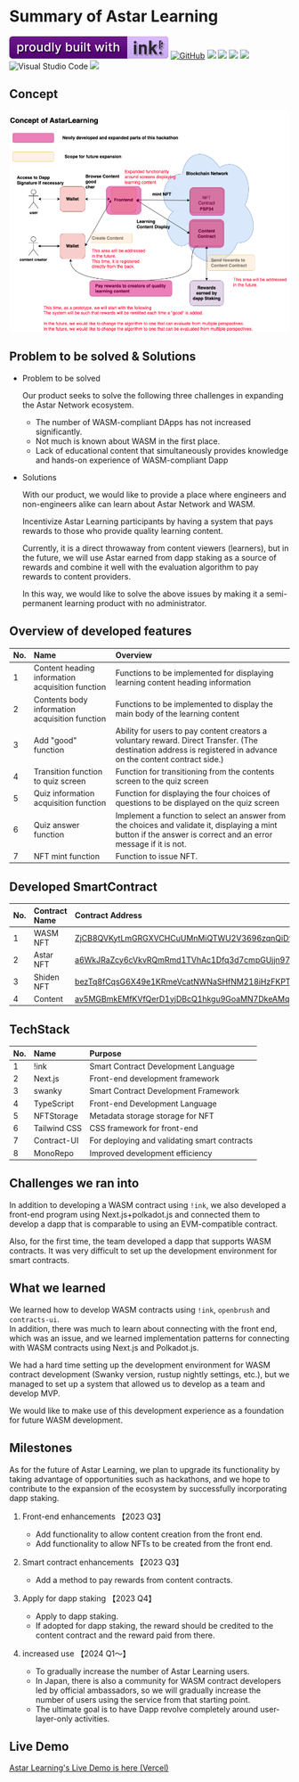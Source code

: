 # Summary of Astar Learning

[![Built with ink!](https://raw.githubusercontent.com/paritytech/ink/master/.images/badge.svg)](https://github.com/paritytech/ink)
[![GitHub](https://img.shields.io/badge/GitHub-100000?style=for-the-badge&logo=github&logoColor=white)](https://img.shields.io/badge/GitHub-100000?style=for-the-badge&logo=github&logoColor=white)
[![](https://img.shields.io/badge/TypeScript-007ACC?style=for-the-badge&logo=typescript&logoColor=white)](https://img.shields.io/badge/TypeScript-007ACC?style=for-the-badge&logo=typescript&logoColor=white)
[![](https://img.shields.io/badge/React-20232A?style=for-the-badge&logo=react&logoColor=61DAFB)](https://img.shields.io/badge/React-20232A?style=for-the-badge&logo=react&logoColor=61DAFB)
[![](https://img.shields.io/badge/Vercel-000000?style=for-the-badge&logo=vercel&logoColor=white)](https://img.shields.io/badge/Vercel-000000?style=for-the-badge&logo=vercel&logoColor=white)
[![](https://img.shields.io/badge/polkadot-E6007A?style=for-the-badge&logo=polkadot&logoColor=000)](https://img.shields.io/badge/polkadot-E6007A?style=for-the-badge&logo=polkadot&logoColor=000)
![Visual Studio Code](https://img.shields.io/badge/Visual%20Studio%20Code-0078d7.svg?style=for-the-badge&logo=visual-studio-code&logoColor=white)
[![](https://img.shields.io/badge/eslint-3A33D1?style=for-the-badge&logo=eslint&logoColor=white)](https://img.shields.io/badge/eslint-3A33D1?style=for-the-badge&logo=eslint&logoColor=white)

## Concept

![](./../imgs/Hackdot_en.drawio.png)

## Problem to be solved & Solutions

- Problem to be solved

  Our product seeks to solve the following three challenges in expanding the Astar Network ecosystem.

  - The number of WASM-compliant DApps has not increased significantly.
  - Not much is known about WASM in the first place.
  - Lack of educational content that simultaneously provides knowledge and hands-on experience of WASM-compliant Dapp

- Solutions

  With our product, we would like to provide a place where engineers and non-engineers alike can learn about Astar Network and WASM.

  Incentivize Astar Learning participants by having a system that pays rewards to those who provide quality learning content.

  Currently, it is a direct throwaway from content viewers (learners), but in the future, we will use Astar earned from dapp staking as a source of rewards and combine it well with the evaluation algorithm to pay rewards to content providers.

  In this way, we would like to solve the above issues by making it a semi-permanent learning product with no administrator.

## Overview of developed features

| No. | Name                                             | Overview                                                                                                                                                        |
| :-- | :----------------------------------------------- | :-------------------------------------------------------------------------------------------------------------------------------------------------------------- |
| 1   | Content heading information acquisition function | Functions to be implemented for displaying learning content heading information                                                                                 |
| 2   | Contents body information acquisition function   | Functions to be implemented to display the main body of the learning content                                                                                    |
| 3   | Add "good" function                              | Ability for users to pay content creators a voluntary reward. Direct Transfer. (The destination address is registered in advance on the content contract side.) |
| 4   | Transition function to quiz screen               | Function for transitioning from the contents screen to the quiz screen                                                                                          |
| 5   | Quiz information acquisition function            | Function for displaying the four choices of questions to be displayed on the quiz screen                                                                        |
| 6   | Quiz answer function                             | Implement a function to select an answer from the choices and validate it, displaying a mint button if the answer is correct and an error message if it is not. |
| 7   | NFT mint function                                | Function to issue NFT.                                                                                                                                          |

## Developed SmartContract

| No. | Contract Name | Contract Address                                                                                                                              | Network |
| :-- | :------------ | :-------------------------------------------------------------------------------------------------------------------------------------------- | :------ |
| 1   | WASM NFT      | [ZjCB8QVKytLmGRGXVCHCuUMnMiQTWU2V3696zqnQiD9kjMg](https://contracts-ui.substrate.io/contract/ZjCB8QVKytLmGRGXVCHCuUMnMiQTWU2V3696zqnQiD9kjMg) | Shibuya |
| 2   | Astar NFT     | [a6WkJRaZcy6cVkvRQmRmd1TVhAc1Dfq3d7cmpGUjjn9736d](https://contracts-ui.substrate.io/contract/a6WkJRaZcy6cVkvRQmRmd1TVhAc1Dfq3d7cmpGUjjn9736d) | Shibuya |
| 3   | Shiden NFT    | [bezTq8fCqsG6X49e1KRmeVcatNWNaSHfNM218iHzFKPTxsk](https://contracts-ui.substrate.io/contract/bezTq8fCqsG6X49e1KRmeVcatNWNaSHfNM218iHzFKPTxsk) | Shibuya |
| 4   | Content       | [av5MGBmkEMfKVfQerD1yjDBcQ1hkgu9GoaMN7DkeAMq4nyP](https://contracts-ui.substrate.io/contract/av5MGBmkEMfKVfQerD1yjDBcQ1hkgu9GoaMN7DkeAMq4nyP) | Shibuya |

## TechStack

| No. | Name         | Purpose                                      |
| :-- | :----------- | :------------------------------------------- |
| 1   | !ink         | Smart Contract Development Language          |
| 2   | Next.js      | Front-end development framework              |
| 3   | swanky       | Smart Contract Development Framework         |
| 4   | TypeScript   | Front-end Development Language               |
| 5   | NFTStorage   | Metadata storage storage for NFT             |
| 6   | Tailwind CSS | CSS framework for front-end                  |
| 7   | Contract-UI  | For deploying and validating smart contracts |
| 8   | MonoRepo     | Improved development efficiency              |

## Challenges we ran into

In addition to developing a WASM contract using `!ink`, we also developed a front-end program using Next.js+polkadot.js and connected them to develop a dapp that is comparable to using an EVM-compatible contract.

Also, for the first time, the team developed a dapp that supports WASM contracts. It was very difficult to set up the development environment for smart contracts.

## What we learned

We learned how to develop WASM contracts using `!ink`, `openbrush` and `contracts-ui`.  
In addition, there was much to learn about connecting with the front end, which was an issue, and we learned implementation patterns for connecting with WASM contracts using Next.js and Polkadot.js.

We had a hard time setting up the development environment for WASM contract development (Swanky version, rustup nightly settings, etc.), but we managed to set up a system that allowed us to develop as a team and develop MVP.

We would like to make use of this development experience as a foundation for future WASM development.

## Milestones

As for the future of Astar Learning, we plan to upgrade its functionality by taking advantage of opportunities such as hackathons, and we hope to contribute to the expansion of the ecosystem by successfully incorporating dapp staking.

1. Front-end enhancements 【2023 Q3】

   - Add functionality to allow content creation from the front end.
   - Add functionality to allow NFTs to be created from the front end.

2. Smart contract enhancements 【2023 Q3】
   - Add a method to pay rewards from content contracts.
3. Apply for dapp staking 【2023 Q4】
   - Apply to dapp staking.
   - If adopted for dapp staking, the reward should be credited to the content contract and the reward paid from there.
4. increased use 【2024 Q1〜】
   - To gradually increase the number of Astar Learning users.
   - In Japan, there is also a community for WASM contract developers led by official ambassadors, so we will gradually increase the number of users using the service from that starting point.
   - The ultimate goal is to have Dapp revolve completely around user-layer-only activities.

## Live Demo

[Astar Learning's Live Demo is here (Vercel)](https://wasm-nft-dapp-llxs.vercel.app/)
